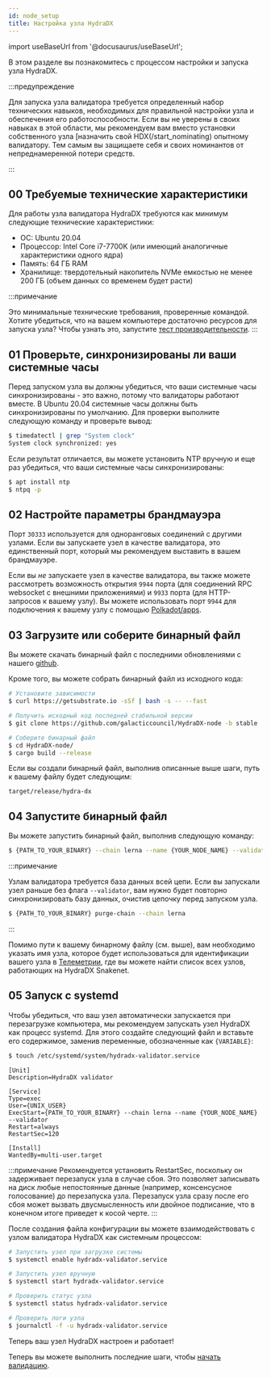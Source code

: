 ```yaml
---
id: node_setup
title: Настройка узла HydraDX
---
```


import useBaseUrl from '@docusaurus/useBaseUrl';

В этом разделе вы познакомитесь с процессом настройки и запуска узла HydraDX.

:::предупреждение

Для запуска узла валидатора требуется определенный набор технических навыков, необходимых для правильной настройки узла и обеспечения его работоспособности. Если вы не уверены в своих навыках в этой области, мы рекомендуем вам вместо установки собственного узла [назначить свой HDX(/start_nominating) опытному валидатору. Тем самым вы защищаете себя и своих номинантов от непреднамеренной потери средств.

:::

## 00 Требуемые технические характеристики

Для работы узла валидатора HydraDX требуются как минимум следующие технические характеристики:

* ОС: Ubuntu 20.04
* Процессор: Intel Core i7-7700K (или имеющий аналогичные характеристики одного ядра)
* Память: 64 ГБ RAM
* Хранилище: твердотельный накопитель NVMe емкостью не менее 200 ГБ (объем данных со временем будет расти)

:::примечание

Это минимальные технические требования, проверенные командой. Хотите убедиться, что на вашем компьютере достаточно ресурсов для запуска узла? Чтобы узнать это, запустите [тест производительности](/performance_benchmark).
:::


## 01 Проверьте, синхронизированы ли ваши системные часы

Перед запуском узла вы должны убедиться, что ваши системные часы синхронизированы - это важно, потому что валидаторы работают вместе. В Ubuntu 20.04 системные часы должны быть синхронизированы по умолчанию. Для проверки выполните следующую команду и проверьте вывод:

```bash
$ timedatectl | grep "System clock"
System clock synchronized: yes
```

Если результат отличается, вы можете установить NTP вручную и еще раз убедиться, что ваши системные часы синхронизированы:

```bash
$ apt install ntp
$ ntpq -p
```

## 02 Настройте параметры брандмауэра
Порт `30333` используется для одноранговых соединений с другими узлами. Если вы запускаете узел в качестве валидатора, это единственный порт, который мы рекомендуем выставить в вашем брандмауэре.

Если вы *не* запускаете узел в качестве валидатора, вы также можете рассмотреть возможность открытия `9944` порта (для соединений RPC websocket с внешними приложениями) и `9933` порта (для HTTP-запросов к вашему узлу). Вы можете использовать порт `9944` для подключения к вашему узлу с помощью [Polkadot/apps](/polkadotjs_apps_local).

## 03 Загрузите или соберите бинарный файл
Вы можете скачать бинарный файл с последними обновлениями с нашего [github](https://github.com/galacticcouncil/HydraDX-node/releases).

Кроме того, вы можете собрать бинарный файл из исходного кода:

```bash
# Установите зависимости
$ curl https://getsubstrate.io -sSf | bash -s -- --fast

# Получить исходный код последней стабильной версии
$ git clone https://github.com/galacticcouncil/HydraDX-node -b stable

# Соберите бинарный файл
$ cd HydraDX-node/
$ cargo build --release
```

Если вы создали бинарный файл, выполнив описанные выше шаги, путь к вашему файлу будет следующим:
```
target/release/hydra-dx
```

## 04 Запустите бинарный файл
Вы можете запустить бинарный файл, выполнив следующую команду:

```bash
$ {PATH_TO_YOUR_BINARY} --chain lerna --name {YOUR_NODE_NAME} --validator
```

:::примечание

Узлам валидатора требуется база данных всей цепи. Если вы запускали узел раньше без флага `--validator`, вам нужно будет повторно синхронизировать базу данных, очистив цепочку перед запуском узла.
```bash
$ {PATH_TO_YOUR_BINARY} purge-chain --chain lerna
```

:::

Помимо пути к вашему бинарному файлу (см. выше), вам необходимо указать имя узла, которое будет использоваться для идентификации вашего узла в [Телеметрии](https://telemetry.polkadot.io/#list/HydraDX%20Snakenet), где вы можете найти список всех узлов, работающих на HydraDX Snakenet.

## 05 Запуск с systemd
Чтобы убедиться, что ваш узел автоматически запускается при перезагрузке компьютера, мы рекомендуем запускать узел HydraDX как процесс systemd. Для этого создайте следующий файл и вставьте его содержимое, заменив переменные, обозначенные как `{VARIABLE}`:

```bash
$ touch /etc/systemd/system/hydradx-validator.service
```

```
[Unit]
Description=HydraDX validator

[Service]
Type=exec
User={UNIX_USER}
ExecStart={PATH_TO_YOUR_BINARY} --chain lerna --name {YOUR_NODE_NAME} --validator
Restart=always
RestartSec=120

[Install]
WantedBy=multi-user.target
```

:::примечание
Рекомендуется установить RestartSec, поскольку он задерживает перезапуск узла в случае сбоя. Это позволяет записывать на диск любые непостоянные данные (например, консенсусное голосование) до перезапуска узла. Перезапуск узла сразу после его сбоя может вызвать двусмысленность или двойное подписание, что в конечном итоге приведет к косой черте.
:::

После создания файла конфигурации вы можете взаимодействовать с узлом валидатора HydraDX как системным процессом:
```bash
# Запустить узел при загрузке системы
$ systemctl enable hydradx-validator.service

# Запустить узел вручную
$ systemctl start hydradx-validator.service

# Проверить статус узла
$ systemctl status hydradx-validator.service

# Проверить логи узла
$ journalctl -f -u hydradx-validator.service
```

Теперь ваш узел HydraDX настроен и работает!

Теперь вы можете выполнить последние шаги, чтобы [начать валидацию](/start_validating).

